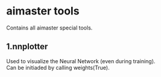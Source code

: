 aimaster tools
==============

Contains all aimaster special tools.  

1.nnplotter
-----------
  
  Used to visualize the Neural Network (even during training).  
  Can be initiaded by calling weights(True).  